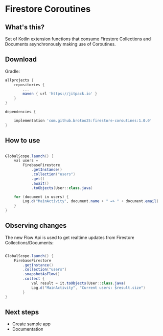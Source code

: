 # Firestore Coroutines

## What's this?

Set of Kotlin extension functions that consume Firestore Collections and Documents asynchronously making use of Coroutines.

## Download

Gradle:

```groovy
allprojects {
    repositories {
        ...
        maven { url 'https://jitpack.io' }
    }
}

dependencies {

    implementation 'com.github.brotoo25:firestore-coroutines:1.0.0'
}
```

## How to use

```java

GlobalScope.launch() {
    val users =
        FirebaseFirestore
            .getInstance()
            .collection("users")
            .get()
            .await()
            .toObjects(User::class.java)

    for (document in users) {
        Log.d("MainActivity", document.name + " => " + document.email)
    }
}
```

## Observing changes

The new Flow Api is used to get realtime updates from Firestore Collections/Documents:

```java

GlobalScope.launch() {
    FirebaseFirestore
        .getInstance()
        .collection("users")
        .snapshotAsFlow()
        .collect {
            val result = it.toObjects(User::class.java)
            Log.d("MainActivity", "Current users: $result.size")
        }
}
```

## Next steps

 * Create sample app
 * Documentation
